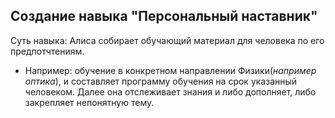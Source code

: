 ## Создание навыка "Персональный наставник"
Суть навыка: Алиса собирает обучающий материал для человека по его предпотчтениям. 
* Например: обучение в конкретном направлении Физики(*например оптика*), и составляет программу обучения на срок указанный человеком. Далее она отслеживает знания и либо дополняет, либо закрепляет непонятную тему.